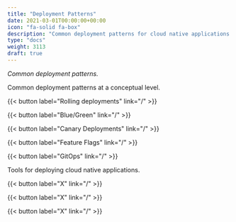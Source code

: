 ```yaml
---
title: "Deployment Patterns"
date: 2021-03-01T00:00:00+00:00
icon: "fa-solid fa-box"
description: "Common deployment patterns for cloud native applications."
type: "docs"
weight: 3113
draft: true
---
```


_Common deployment patterns._

Common deployment patterns at a conceptual level.

{{< button label="Rolling deployments" link="/" >}}
</br>

{{< button label="Blue/Green" link="/" >}}
</br>

{{< button label="Canary Deployments" link="/" >}}
</br>

{{< button label="Feature Flags" link="/" >}}
</br>

{{< button label="GitOps" link="/" >}}
</br>

Tools for deploying cloud native applications.

{{< button label="X" link="/" >}}
</br>

{{< button label="X" link="/" >}}
</br>

{{< button label="X" link="/" >}}
</br>
